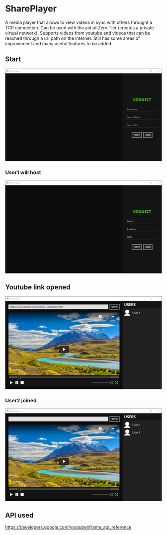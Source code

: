 # SharePlayer
A media player that allows to view videos in sync with others throught a TCP connection.
Can be used with the aid of Zero Tier (creates a private virtual network).
Supports videos from youtube and videos that can be reached through a url path on the internet.
Still has some areas of improvement and many useful features to be added.

## Start
![main](/screenshots/main.png)
### User1 will host
![connect](/screenshots/connect.png)
## Youtube link opened
![youtube](/screenshots/youtube.png)
### User2 joined
![youtube_share](/screenshots/youtube_share.png)

## API used
https://developers.google.com/youtube/iframe_api_reference
